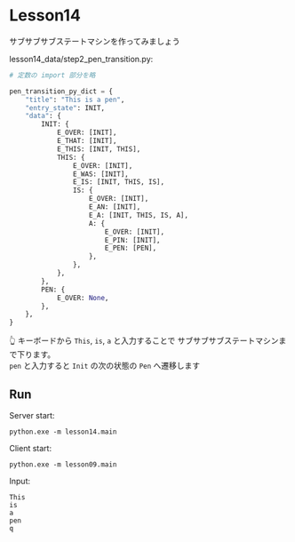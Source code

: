 # Lesson14

サブサブサブステートマシンを作ってみましょう  

lesson14_data/step2_pen_transition.py:  

```python
# 定数の import 部分を略

pen_transition_py_dict = {
    "title": "This is a pen",
    "entry_state": INIT,
    "data": {
        INIT: {
            E_OVER: [INIT],
            E_THAT: [INIT],
            E_THIS: [INIT, THIS],
            THIS: {
                E_OVER: [INIT],
                E_WAS: [INIT],
                E_IS: [INIT, THIS, IS],
                IS: {
                    E_OVER: [INIT],
                    E_AN: [INIT],
                    E_A: [INIT, THIS, IS, A],
                    A: {
                        E_OVER: [INIT],
                        E_PIN: [INIT],
                        E_PEN: [PEN],
                    },
                },
            },
        },
        PEN: {
            E_OVER: None,
        },
    },
}
```

👆 キーボードから `This`, `is`, `a` と入力することで サブサブサブステートマシンまで下ります。  
`pen` と入力すると `Init` の次の状態の `Pen` へ遷移します  

## Run

Server start:  

```shell
python.exe -m lesson14.main
```

Client start:  

```shell
python.exe -m lesson09.main
```

Input:  

```shell
This
is
a
pen
q
```

